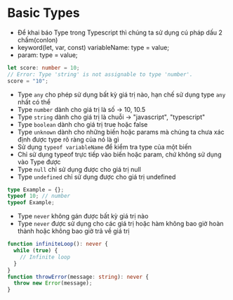 # Basic Types

- Để khai báo Type trong Typescript thì chúng ta sử dụng cú pháp dấu 2 chấm(conlon)
- keyword(let, var, const) variableName: type = value;
- param: type = value;

```typescript
let score: number = 10;
// Error: Type 'string' is not assignable to type 'number'.
score = "10";
```

- Type `any` cho phép sử dụng bất kỳ giá trị nào, hạn chế sử dụng type `any` nhất có thể
- Type `number` dành cho giá trị là số -> 10, 10.5
- Type `string` dành cho giá trị là chuỗi -> "javascript", "typescript"
- Type `boolean` dành cho giá trị true hoặc false
- Type `unknown` dành cho những biến hoặc params mà chúng ta chưa xác định được type rõ ràng của nó là gì
- Sử dụng `typeof variableName` để kiểm tra type của một biến
- Chỉ sử dụng typeof trực tiếp vào biến hoặc param, chứ không sử dụng vào Type được
- Type `null` chỉ sử dụng được cho giá trị null
- Type `undefined` chỉ sử dụng được cho giá trị undefined

```typescript
type Example = {};
typeof 10; // number
typeof Example;
```

- Type `never` không gán được bất kỳ giá trị nào
- Type `never` được sử dụng cho các giá trị hoặc hàm không bao giờ hoàn thành hoặc không bao giờ trả về giá trị

```typescript
function infiniteLoop(): never {
  while (true) {
    // Infinite loop
  }
}
function throwError(message: string): never {
  throw new Error(message);
}
```
